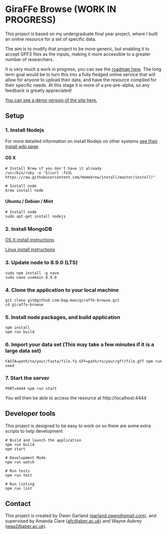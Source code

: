 # GiraFFe Browse (WORK IN PROGRESS)
This project is based on my undergraduate final year project, where I built an online resource for a set of specific data.

The aim is to modify that project to be more generic, but enabling it to accept GFF3 files as the inputs, making it more accessible to a greater number of researchers. 

It is very much a work in progress, you can see the [roadmap here](https://trello.com/b/79lpU9wh/gff3web). The long term goal would be to turn this into a fully fledged online service that will allow for anyone to upload their data, and have the resource compiled for their specific needs. At this stage it is more of a pre-pre-alpha, so any feedback is greatly appreciated!

[You can see a demo version of the site here.](http://praxis.owen.cymru)

## Setup
### 1. Install Nodejs

For more detailed information on install Nodejs on other systems [see their install wiki page](https://nodejs.org/en/download/package-manager/).

#### OS X
    # Install Brew if you don't have it already
    /usr/bin/ruby -e "$(curl -fsSL https://raw.githubusercontent.com/Homebrew/install/master/install)"

    # Install node
    brew install node

#### Ubuntu / Debian / Mint
    # Install node
    sudo apt-get install nodejs

### 2. Install MongoDB
[OS X install instructions](https://docs.mongodb.com/manual/tutorial/install-mongodb-on-os-x/#install-mongodb-community-edition-with-homebrew)

[Linux install instructions](https://docs.mongodb.com/manual/administration/install-on-linux/#recommended)

### 3. Update node to 8.9.0 (LTS)
    sudo npm install -g nave 
    sudo nave usemain 8.9.0

### 4. Clone the application to your local machine
    git clone git@github.com:bag-man/giraffe-browse.git
    cd giraffe-browse

### 5. Install node packages, and build application
    npm install
    npm run build

### 6. Import your data set (This may take a few minutes if it is a large data set)
    FASTA=path/to/your/fasta/file.fa GFF=path/to/your/gff/file.gff npm run seed  

### 7. Start the server
    PORT=4444 npm run start

You will then be able to access the resource at http://localhost:4444

## Developer tools
This project is designed to be easy to work on so there are some extra scripts to help development

    # Build and launch the application
    npm run build
    npm start

    # Development Mode
    npm run watch

    # Run tests
    npm run test

    # Run linting
    npm run lint

## Contact
This project is created by Owen Garland (garland.owen@gmail.com), and supervised by Amanda Clare (afc@aber.ac.uk) and Wayne Aubrey (waa2@aber.ac.uk). 
